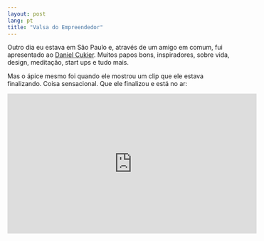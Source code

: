 ```yaml
---
layout: post
lang: pt
title: "Valsa do Empreendedor"
---
```


Outro dia eu estava em São Paulo e, através de um amigo em comum, fui apresentado ao [Daniel Cukier](https://twitter.com/danicuki). Muitos papos bons, inspiradores, sobre vida, design, meditação, start ups e tudo mais.

Mas o ápice mesmo foi quando ele mostrou um clip que ele estava finalizando. Coisa sensacional. Que ele finalizou e está no ar:

<iframe width="560" height="315" src="https://www.youtube.com/embed/kk84Ms9Pi9s" frameborder="0" allowfullscreen></iframe>
